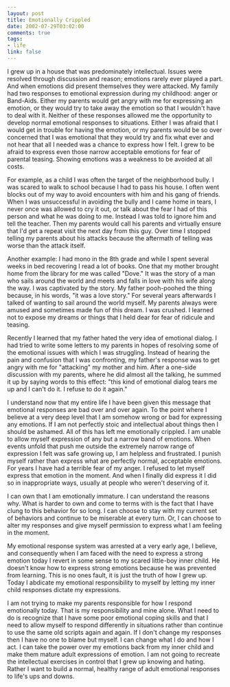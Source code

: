 ```yaml
--- 
layout: post
title: Emotionally Crippled
date: 2002-07-29T03:02:00
comments: true
tags:
- life
link: false
---
```

I grew up in a house that was predominately intellectual. Issues were resolved through discussion and reason; emotions rarely ever played a part. And when emotions did present themselves they were attacked. My family had two responses to emotional expression during my childhood: anger or Band-Aids. Either my parents would get angry with me for expressing an emotion, or they would try to take away the emotion so that I wouldn't have to deal with it. Neither of these responses allowed me the opportunity to develop normal emotional responses to situations. Either I was afraid that I would get in trouble for having the emotion, or my parents would be so over concerned that I was emotional that they would try and fix what ever and not hear that all I needed was a chance to express how I felt. I grew to be afraid to express even those narrow acceptable emotions for fear of parental teasing. Showing emotions was a weakness to be avoided at all costs.

For example, as a child I was often the target of the neighborhood bully. I was scared to walk to school because I had to pass his house. I often went blocks out of my way to avoid encounters with him and his gang of friends. When I was unsuccessful in avoiding the bully and I came home in tears, I never once was allowed to cry it out, or talk about the fear I had of this person and what he was doing to me. Instead I was told to ignore him and tell the teacher. Then my parents would call his parents and virtually ensure that I'd get a repeat visit the next day from this guy. Over time I stopped telling my parents about his attacks because the aftermath of telling was worse than the attack itself.

Another example: I had mono in the 8th grade and while I spent several weeks in bed recovering I read a lot of books. One that my mother brought home from the library for me was called "Dove." It was the story of a man who sails around the world and meets and falls in love with his wife along the way. I was captivated by the story. My father pooh-poohed the thing because, in his words, "it was a love story." For several years afterwards I talked of wanting to sail around the world myself. My parents always were amused and sometimes made fun of this dream. I was crushed. I learned not to expose my dreams or things that I held dear for fear of ridicule and teasing.

Recently I learned that my father hated the very idea of emotional dialog. I had tried to write some letters to my parents in hopes of resolving some of the emotional issues with which I was struggling. Instead of hearing the pain and confusion that I was confronting, my father's response was to get angry with me for "attacking" my mother and him. After a one-side discussion with my parents, where he did almost all the talking, he summed it up by saying words to this effect: "this kind of emotional dialog tears me up and I can't do it. I refuse to do it again."

I understand now that my entire life I have been given this message that emotional responses are bad over and over again. To the point where I believe at a very deep level that I am somehow wrong or bad for expressing any emotions. If I am not perfectly stoic and intellectual about things then I should be ashamed. All of this has left me emotionally crippled. I am unable to allow myself expression of any but a narrow band of emotions. When events unfold that push me outside the extremely narrow range of expression I felt was safe growing up, I am helpless and frustrated. I punish myself rather than express what are perfectly normal, acceptable emotions. For years I have had a terrible fear of my anger. I refused to let myself express that emotion in the moment. And when I finally did express it I did so in inappropriate ways, usually at people who weren't deserving of it.

I can own that I am emotionally immature. I can understand the reasons why. What is harder to own and come to terms with is the fact that I have clung to this behavior for so long. I can choose to stay with my current set of behaviors and continue to be miserable at every turn. Or, I can choose to alter my responses and give myself permission to express what I am feeling in the moment.

My emotional response system was arrested at a very early age, I believe, and consequently when I am faced with the need to express a strong emotion today I revert in some sense to my scared little-boy inner child. He doesn't know how to express strong emotions because he was prevented from learning. This is no ones fault, it is just the truth of how I grew up. Today I abdicate my emotional responsibility to myself by letting my inner child responses dictate my expressions.

I am not trying to make my parents responsible for how I respond emotionally today. That is my responsibility and mine alone. What I need to do is recognize that I have some poor emotional coping skills and that I need to allow myself to respond differently in situations rather than continue to use the same old scripts again and again. If I don't change my responses then I have no one to blame but myself. I can change what I do and how I act. I can take the power over my emotions back from my inner child and make them mature adult expressions of emotion. I am not going to recreate the intellectual exercises in control that I grew up knowing and hating. Rather I want to build a normal, healthy range of adult emotional responses to life's ups and downs.
